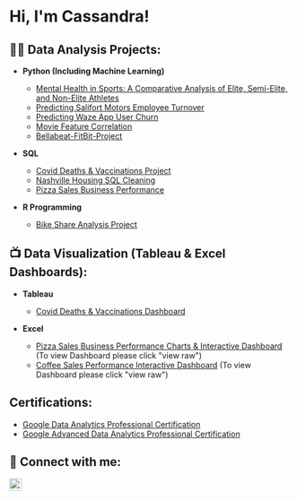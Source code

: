<h1>Hi, I'm Cassandra! 

  
<h2>👨‍💻 Data Analysis Projects:</h2>

- <b>Python (Including Machine Learning)</b>
  - [Mental Health in Sports: A Comparative Analysis of Elite, Semi-Elite, and Non-Elite Athletes](https://github.com/CassandraNnaji/Athlete-and-Non-Athlete-Mental-Health-Project)
  - [Predicting Salifort Motors Employee Turnover](https://github.com/CassandraNnaji/Salifort-Motors-Machine-Learning-project)
  - [Predicting Waze App User Churn](https://github.com/CassandraNnaji/Waze-App-User-Churn-Project-Machine-Learning-)
  - [Movie Feature Correlation](https://github.com/CassandraNnaji/Movie_Feature-Correlation)
  - [Bellabeat-FitBit-Project](https://github.com/CassandraNnaji/Bellabeat-FitBit-Projet/blob/main/README.md)

- <b>SQL</b>
  - [Covid Deaths & Vaccinations Project](https://github.com/CassandraNnaji/Covid-Deaths-Vaccinations-Project-SQL-)
  - [Nashville Housing SQL Cleaning](https://github.com/CassandraNnaji/Nashville-Housing-SQL-Cleaning)
  - [Pizza Sales Business Performance](https://github.com/CassandraNnaji/Pizza-Sales-Business-Performance-)

- <b>R Programming</b>
  - [Bike Share Analysis Project](https://github.com/CassandraNnaji/Bike-Share-Analysis-Project)
  

<h2>📺 Data Visualization (Tableau & Excel Dashboards):</h2>

- <b>Tableau</b>
  - [Covid Deaths & Vaccinations Dashboard](https://public.tableau.com/app/profile/cassandra7850/viz/CovidDashboard_17110185743220/Dashboard1)

- <b>Excel</b>
  - [Pizza Sales Business Performance Charts & Interactive Dashboard](https://github.com/CassandraNnaji/Pizza-Sales-Business-Performance-/blob/main/Pizza%20Sales%20Charts%20%26%20Dashboard.xlsx)
    (To view Dashboard please click "view raw")
  - [Coffee Sales Performance Interactive Dashboard](https://github.com/CassandraNnaji/Coffee-Sales/blob/main/Coffee%20Orders%20Dashboard.xlsx)
    (To view Dashboard please click "view raw")


<h2>Certifications:</h2>


  - [Google Data Analytics Professional Certification](file:///Users/cassandrannaji/Desktop/Google%20Data%20Analytics%20Cetification%20.pdf)
  - [Google Advanced Data Analytics Professional Certification](file:///Users/cassandrannaji/Desktop/Google%20Advanced%20Data%20Analytics%20Certification.pdf) 
  

<h2> 🤳 Connect with me:</h2>

[<img align="left" alt="CassandraNnaji | LinkedIn" width="22px" src="https://cdn.jsdelivr.net/npm/simple-icons@v3/icons/linkedin.svg" />][linkedin]


[linkedin]: https://www.linkedin.com/in/cassandra-nnaji/

<!--
**joshmadakor1/joshmadakor1** is a ✨ _special_ ✨ repository because its `README.md` (this file) appears on your GitHub profile.

Here are some ideas to get you started:

- 🔭 I’m currently working on ...
- 🌱 I’m currently learning ...
- 👯 I’m looking to collaborate on ...
- 🤔 I’m looking for help with ...
- 💬 Ask me about ...
- 📫 How to reach me: ...
- 😄 Pronouns: ...
- ⚡ Fun fact: ...
-->
